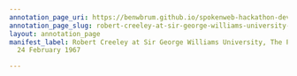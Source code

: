 ```yaml
---
annotation_page_uri: https://benwbrum.github.io/spokenweb-hackathon-development/annotations/robert-creeley-at-sir-george-williams-university-the-poetry-series-24-february-1967-canvas-1-unknown.json
annotation_page_slug: robert-creeley-at-sir-george-williams-university-the-poetry-series-24-february-1967-canvas-1-unknown
layout: annotation_page
manifest_label: Robert Creeley at Sir George Williams University, The Poetry Series,
  24 February 1967

---
```


